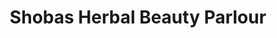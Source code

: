 ---
title: "Shobas Herbal Beauty Parlour"
url: /bengaluru/shobas-herbal-beauty-parlour/
shop: Kosmetik
---
